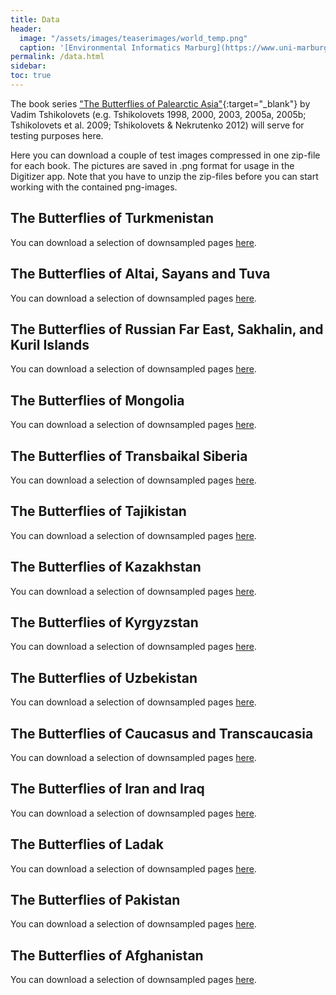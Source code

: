 ```yaml
---
title: Data
header:
  image: "/assets/images/teaserimages/world_temp.png"
  caption: '[Environmental Informatics Marburg](https://www.uni-marburg.de/en/fb19/disciplines/physisch/environmentalinformatics){:target="_blank"}'
permalink: /data.html
sidebar:
toc: true
---
```



The book series ["The Butterflies of Palearctic Asia"](https://sites.google.com/site/tshikolovetsbooks/home/1-the-butterflies-of-palaearctic-asia-series){:target="_blank"}
by Vadim Tshikolovets (e.g. Tshikolovets 1998, 2000, 2003, 2005a, 2005b;
Tshikolovets et al. 2009; Tshikolovets & Nekrutenko 2012) will serve for testing purposes here.


Here you can download a couple of test images compressed in one zip-file for each book.
The pictures are saved in .png format for usage in the Digitizer app.
Note that you have to unzip the zip-files before you can start working with the contained png-images.


## The Butterflies of Turkmenistan
You can download a selection of downsampled pages [here][1].

[1]:http://digitizer.umweltinformatik-marburg.de:4000//distributionDigitizer/download/tutorial_1/book_1.zip

## The Butterflies of Altai, Sayans and Tuva
You can download a selection of downsampled pages [here][2].

[2]:http://digitizer.umweltinformatik-marburg.de:4000//distributionDigitizer/download/tutorial_1/book_2.zip

## The Butterflies of Russian Far East, Sakhalin, and Kuril Islands
You can download a selection of downsampled pages [here][3].

[3]:http://digitizer.umweltinformatik-marburg.de:4000//distributionDigitizer/download/tutorial_1/book_3.zip

## The Butterflies of Mongolia
You can download a selection of downsampled pages [here][4].

[4]:http://digitizer.umweltinformatik-marburg.de:4000//distributionDigitizer/download/tutorial_1/book_4.zip

## The Butterflies of Transbaikal Siberia
You can download a selection of downsampled pages [here][5].

[5]:http://digitizer.umweltinformatik-marburg.de:4000//distributionDigitizer/download/tutorial_1/book_5.zip

## The Butterflies of Tajikistan
You can download a selection of downsampled pages [here][6].

[6]:http://digitizer.umweltinformatik-marburg.de:4000//distributionDigitizer/download/tutorial_1/book_6.zip

## The Butterflies of Kazakhstan
You can download a selection of downsampled pages [here][7].

[7]:http://digitizer.umweltinformatik-marburg.de:4000//distributionDigitizer/download/tutorial_1/book_7.zip

## The Butterflies of Kyrgyzstan
You can download a selection of downsampled pages [here][8].

[8]:http://digitizer.umweltinformatik-marburg.de:4000//distributionDigitizer/download/tutorial_1/book_8.zip

## The Butterflies of Uzbekistan
You can download a selection of downsampled pages [here][9].

[9]:http://digitizer.umweltinformatik-marburg.de:4000//distributionDigitizer/download/tutorial_1/book_9.zip

## The Butterflies of Caucasus and Transcaucasia
You can download a selection of downsampled pages [here][10].

[10]:http://digitizer.umweltinformatik-marburg.de:4000//distributionDigitizer/download/tutorial_1/book_10.zip

## The Butterflies of Iran and Iraq
You can download a selection of downsampled pages [here][11].

[11]:http://digitizer.umweltinformatik-marburg.de:4000//distributionDigitizer/download/tutorial_1/book_11.zip

## The Butterflies of Ladak
You can download a selection of downsampled pages [here][12].

[12]:http://digitizer.umweltinformatik-marburg.de:4000//distributionDigitizer/download/tutorial_1/book_12.zip

## The Butterflies of Pakistan
You can download a selection of downsampled pages [here][13].

[13]:http://digitizer.umweltinformatik-marburg.de:4000//distributionDigitizer/download/tutorial_1/book_13.zip

## The Butterflies of Afghanistan
You can download a selection of downsampled pages [here][14].

[14]:http://digitizer.umweltinformatik-marburg.de:4000//distributionDigitizer/download/tutorial_1/book_14.zip





